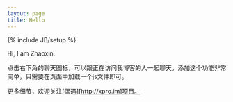 ```yaml
---
layout: page
title: Hello
---
```

{% include JB/setup %}

Hi, I am Zhaoxin.


点击右下角的聊天图标，可以跟正在访问我博客的人一起聊天。添加这个功能非常简单，只需要在页面中加载一个js文件即可。

更多细节，欢迎关注[偶遇][http://xpro.im]项目。
